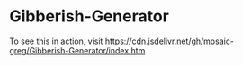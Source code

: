 # Gibberish-Generator
To see this in action, visit https://cdn.jsdelivr.net/gh/mosaic-greg/Gibberish-Generator/index.htm
